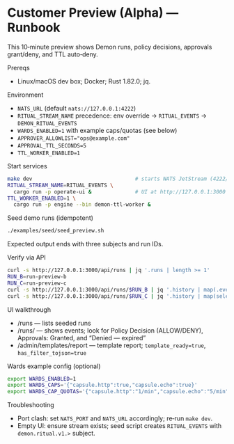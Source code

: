 # Customer Preview (Alpha) — Runbook

This 10‑minute preview shows Demon runs, policy decisions, approvals grant/deny, and TTL auto‑deny.

Prereqs
- Linux/macOS dev box; Docker; Rust 1.82.0; jq.

Environment
- `NATS_URL` (default `nats://127.0.0.1:4222`)
- `RITUAL_STREAM_NAME` precedence: env override → `RITUAL_EVENTS` → `DEMON_RITUAL_EVENTS`
- `WARDS_ENABLED=1` with example caps/quotas (see below)
- `APPROVER_ALLOWLIST="ops@example.com"`
- `APPROVAL_TTL_SECONDS=5`
- `TTL_WORKER_ENABLED=1`

Start services
```bash
make dev                                 # starts NATS JetStream (4222/8222)
RITUAL_STREAM_NAME=RITUAL_EVENTS \
  cargo run -p operate-ui &              # UI at http://127.0.0.1:3000
TTL_WORKER_ENABLED=1 \
  cargo run -p engine --bin demon-ttl-worker &
```

Seed demo runs (idempotent)
```bash
./examples/seed/seed_preview.sh
```
Expected output ends with three subjects and run IDs.

Verify via API
```bash
curl -s http://127.0.0.1:3000/api/runs | jq '.runs | length >= 1'
RUN_B=run-preview-b
RUN_C=run-preview-c
curl -s http://127.0.0.1:3000/api/runs/$RUN_B | jq '.history | map(.event) | index("approval.granted:v1") != null'
curl -s http://127.0.0.1:3000/api/runs/$RUN_C | jq '.history | map(select(.event=="approval.denied:v1" and .reason=="expired")) | length == 1'
```

UI walkthrough
- /runs — lists seeded runs
- /runs/<runId> — shows events; look for Policy Decision (ALLOW/DENY), Approvals: Granted, and “Denied — expired”
- /admin/templates/report — template report; `template_ready=true`, `has_filter_tojson=true`

Wards example config (optional)
```bash
export WARDS_ENABLED=1
export WARDS_CAPS='{"capsule.http":true,"capsule.echo":true}'
export WARDS_CAP_QUOTAS='{"capsule.http":"1/min","capsule.echo":"5/min"}'
```

Troubleshooting
- Port clash: set `NATS_PORT` and `NATS_URL` accordingly; re‑run `make dev`.
- Empty UI: ensure stream exists; seed script creates `RITUAL_EVENTS` with `demon.ritual.v1.>` subject.

